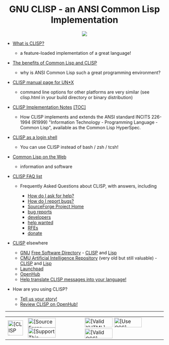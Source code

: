 
<h1 align="center">GNU CLISP - an ANSI Common Lisp Implementation</h1>
<p align="center">
<img src="https://clisp.sourceforge.io/clisp.png">
</p>


- [What is CLISP?](https://clisp.sourceforge.io/summary.html)

	* a feature-loaded implementation of a great language!

- [The benefits of Common Lisp and CLISP](https://clisp.sourceforge.io/propaganda.html)

	* why is ANSI Common Lisp such a great programming environment?

- [CLISP manual page for UN*X](https://clisp.sourceforge.io/impnotes/clisp.html)

	* command line options for other platforms are very similar (see clisp.html in your build directory or binary distribution)

- [CLISP Implementation Notes](https://clisp.sourceforge.io/impnotes.html) [[TOC]](https://clisp.sourceforge.io/impnotes/)

	* How CLISP implements and extends the ANSI standard INCITS 226-1994 (R1999) "Information Technology - Programming Language - Common Lisp", available as the Common Lisp HyperSpec.

- [CLISP as a login shell](https://clisp.sourceforge.io/clash.html)

	* You can use CLISP instead of bash / zsh / tcsh!

- [Common Lisp on the Web](https://clisp.sourceforge.io/resources.html)

	* information and software

* [CLISP FAQ list](https://clisp.sourceforge.io/impnotes/faq.html)

	* Frequently Asked Questions about CLISP, with answers, including

    	* [How do I ask for help?](https://clisp.sourceforge.io/impnotes/faq.html#faq-help)
    	* [How do I report bugs?](https://clisp.sourceforge.io/impnotes/faq.html#faq-help)
		* [SourceForge Project Home](https://sourceforge.net/projects/clisp)
		* [bug reports](https://sourceforge.net/p/clisp/bugs/)
		* [developers](https://sourceforge.net/p/clisp/_members/)
		* [help wanted](https://clisp.sourceforge.io/wanted.html)
		* [RFEs](https://sourceforge.net/p/clisp/feature-requests/)
		* [donate](https://sourceforge.net/p/clisp/donate/?source=homepage)

* [CLISP](http://clisp.org/) elsewhere

	* [GNU](http://www.gnu.org/) [Free Software Directory](http://directory.fsf.org/) - [CLISP](http://directory.fsf.org/project/clisp/) and [Lisp](http://www-2.cs.cmu.edu/afs/cs/project/ai-repository/ai/lang/lisp/0.html)
	* [CMU Artificial Intelligence Repository](http://www-2.cs.cmu.edu/afs/cs.cmu.edu/project/ai-repository/ai/0.html) (very old but still valuable) - [CLISP](http://www-2.cs.cmu.edu/afs/cs/project/ai-repository/ai/lang/lisp/impl/clisp/0.html) and [Lisp](http://www-2.cs.cmu.edu/afs/cs/project/ai-repository/ai/lang/lisp/0.html)
	* [Launchpad](https://launchpad.net/clisp)
	* [OpenHub](https://www.openhub.net/projects/clisp)
	* [Help translate CLISP messages into your language!](http://translationproject.org/domain/clisp.html)

- How are you using CLISP?

	* [Tell us your story!](clisp-list@lists.sourceforge.net)
	* [Review CLISP on OpenHub!](https://www.openhub.net/p/clisp/reviews/new)

---

<table width="100%"><tbody><tr><td class="left">
 <a href="http://clisp.org"><img src="https://clisp.sourceforge.io/clisp.png" width="48" height="48" alt="[CLISP home]"></a></td>
 <td class="right"><a href="https://sourceforge.net/projects/clisp"><img src="https://sourceforge.net/sflogo.php?group_id=1355&amp;type=12" width="88" height="31" alt="[SourceForge Logo]"></a>
  <a href="https://sourceforge.net/p/clisp/donate/?source=homepage"><img src="https://images.sourceforge.net/images/project-support.jpg" width="88" height="32" alt="[Support This Project]"></a></td>
 <td class="right"><a href="https://validator.w3.org/check/referer"><img src="https://www.w3.org/Icons/valid-xhtml10" alt="[Valid XHTML]" height="31" width="88"></a>
 <a href="https://www.w3.org/Style/CSS/Buttons/"><img src="https://www.w3.org/Style/CSS/Buttons/mwcts" alt="[Use CSS]" height="31" width="88"></a>
 <a href="https://jigsaw.w3.org/css-validator/check/referer"><img src="https://jigsaw.w3.org/css-validator/images/vcss" alt="[Valid CSS]" height="31" width="88"></a></td>
</tr></tbody></table>